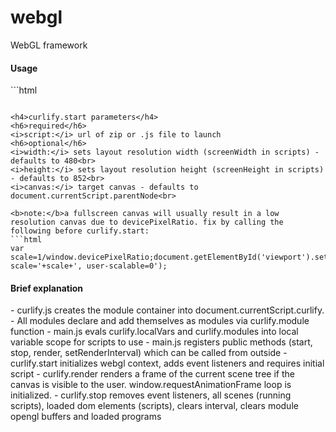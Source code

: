 # webgl
WebGL framework

<h4>Usage</h4>
```html
<html> 
  <body>
    <canvas style="width: 480;height: 200">
      <script onload="this.curlify.start({script:'http://api.curlify.com/units/ads/1773/assets/dev.zip'})" type="text/javascript" src="http://curlify.io/dev/curlify.min.js"></script>
    </canvas>
  </body>
</html> 
  
```

<h4>curlify.start parameters</h4>
<h6>required</h6>
<i>script:</i> url of zip or .js file to launch
<h6>optional</h6>
<i>width:</i> sets layout resolution width (screenWidth in scripts) - defaults to 480<br>
<i>height:</i> sets layout resolution height (screenHeight in scripts) - defaults to 852<br>
<i>canvas:</i> target canvas - defaults to document.currentScript.parentNode<br>

<b>note:</b>a fullscreen canvas will usually result in a low resolution canvas due to devicePixelRatio. fix by calling the following before curlify.start:
```html
var scale=1/window.devicePixelRatio;document.getElementById('viewport').setAttribute('content','initial-scale='+scale+', user-scalable=0');
```

<h4>Brief explanation</h4>
- curlify.js creates the module container into document.currentScript.curlify.
- All modules declare and add themselves as modules via curlify.module function
- main.js evals curlify.localVars and curlify.modules into local variable scope for scripts to use
- main.js registers public methods (start, stop, render, setRenderInterval) which can be called from outside
- curlify.start initializes webgl context, adds event listeners and requires initial script
- curlify.render renders a frame of the current scene tree if the canvas is visible to the user. window.requestAnimationFrame loop is initialized.
- curlify.stop removes event listeners, all scenes (running scripts), loaded dom elements (scripts), clears interval, clears module opengl buffers and loaded programs
